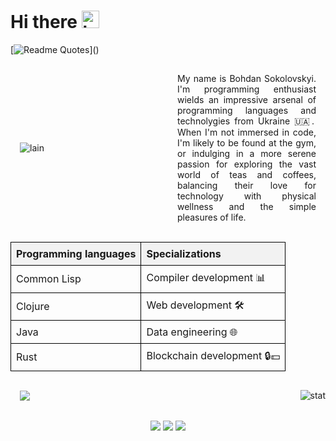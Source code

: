 <style>
    #lain-gif {
        height: 200px;
        align: center;
    }

    .container {
        display: flex;
        align-items: center;
        justify-content: space-between;
    }

    .sub-container {
        flex: 1;
        padding: 15px;
    }

    #description {
        text-align: justify;
    }

    .table {
        width: 100%;
        table-layout: fixed;
        border-collapse: collapse;
    }

    .table th, .table td {
        border: 1px solid black;
        text-align: left;
        padding: 8px;
    }

    .table th {
        background-color: #f2f2f2;
    }

    .icon { 
        width: 16px;
        height: 16px;
    }

    .link-icon {
        width: 32px;
        height: 32px;
    }
</style>

<h1 align="left">
Hi there <img src="https://media.giphy.com/media/hvRJCLFzcasrR4ia7z/giphy.gif" width="28" alt="hello"> 
</h1>

[![Readme Quotes](https://quotes-github-readme.vercel.app/api?type=horizontal&theme=dark&author="Lain%20Iwakura"&quote=No%20matter%20where%20you%20go,%20everyone%20is%20connected.)]()

<div class="container">
    <div class="sub-container">
        <img src="https://media.giphy.com/media/v1.Y2lkPTc5MGI3NjExczJvYnU5a2d4Nzk0eWZ6bmRwM2F2Y2xtN3ZucXZqdDYwOXZ6OWJ4eiZlcD12MV9naWZzX3NlYXJjaCZjdD1n/udK21RQeWtaGQ/giphy.gif" alt="lain">
    </div>
    <div class="sub-container" id="description">
        My name is Bohdan Sokolovskyi. I'm programming enthusiast wields an impressive arsenal of programming languages and technolygies from Ukraine 🇺🇦. When I'm not immersed in code, I'm likely to be found at the gym, or indulging in a more serene passion for exploring the vast world of teas and coffees, balancing their love for technology with physical wellness and the simple pleasures of life.
    </div>
</div>

<table class="table">
  <thead>
    <tr>
      <th>Programming languages</th>
      <th>Specializations</th>
    </tr>
  </thead>
  <tbody>
    <tr>
      <td>Common Lisp</td>
      <td>Compiler development 📊</td>
    </tr>
    <tr>
      <td>Clojure <img class="icon" src="https://cdn.jsdelivr.net/gh/devicons/devicon@latest/icons/clojure/clojure-original.svg" alt=""/></td>
      <td>Web development 🛠</td>
    </tr>
    <tr>
      <td>Java <img class="icon" src="https://cdn.jsdelivr.net/gh/devicons/devicon@latest/icons/java/java-original.svg" alt=""/></td>
      <td>Data engineering 🌐</td>
    </tr>
    <tr>
      <td>Rust <img class="icon" src="https://cdn.jsdelivr.net/gh/devicons/devicon@latest/icons/rust/rust-original.svg" alt=""/></td>
      <td>Blockchain development 🔒💵</td>
    </tr>
  </tbody>
</table>

<div class="container">
    <div class="sub-container">
        <img src="https://github-readme-stats.vercel.app/api?username=gaussfff&show_icons=true&theme=cobalt">
    </div>
    <div class="sub-conatiner">
        <img src="https://github-readme-stats.vercel.app/api/top-langs/?username=gaussfff&layout=compact&theme=cobalt" alt="stat"/>
    </div>
</div>

<br>
<div align="center">
    <a href="https://www.instagram.com/b.sokol.xyz/"><img src="https://img.shields.io/badge/Instagram-%23E4405F.svg?style=for-the-badge&logo=Instagram&logoColor=white"></a>
    <a href="https://www.linkedin.com/in/bohdan-sokolovskyi-400aa31a2/"><img src="https://img.shields.io/badge/linkedin-%230077B5.svg?style=for-the-badge&logo=linkedin&logoColor=white"></a>
    <a href="https://discord.com/users/334108202985848833"><img src="https://img.shields.io/badge/Discord-%235865F2.svg?style=for-the-badge&logo=discord&logoColor=white"></a>
</div>
